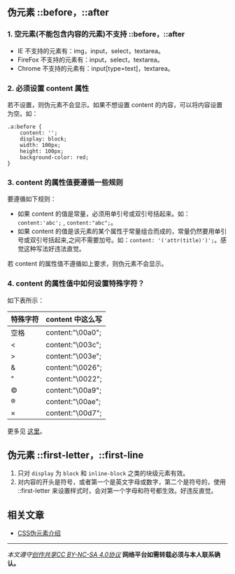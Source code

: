 ## 伪元素 ::before，::after
### 1. 空元素(不能包含内容的元素)不支持 ::before，::after
* IE 不支持的元素有：img，input，select，textarea。
* FireFox 不支持的元素有：input，select，textarea。
* Chrome 不支持的元素有：input[type=text]，textarea。

### 2. 必须设置 content 属性
若不设置，则伪元素不会显示。如果不想设置 content 的内容，可以将内容设置为空。如：
```
.a:before {
    content: '';
    display: block;
    width: 100px;
    height: 100px;
    background-color: red;
}
```

###  3. content 的属性值要遵循一些规则
要遵循如下规则：
* 如果 content 的值是常量，必须用单引号或双引号括起来。如：`content:'abc';`  , `content:"abc";`。
* 如果 content 的值是该元素的某个属性于常量组合而成的，常量仍然要用单引号或双引号括起来,之间不需要加号。如：`content: '('attr(title)')';`。感觉这种写法好违法直觉。

若 content 的属性值不遵循如上要求，则伪元素不会显示。

### 4. content 的属性值中如何设置特殊字符？
如下表所示：

| 特殊字符        |  content 中这么写 |
| :-----------|:-------------    |
|  空格      |content:"\00a0";   |
|  <       	 |content:"\003c";   |
|  >       	 |content:"\003e";   |
|  &       	 |content:"\0026";   |
|  "       	 |content:"\0022";   |
|  ©       	 |content:"\00a9";   |
|  ®       	 |content:"\00ae";   |
|  ×       	 |content:"\00d7";   |

更多见 [这里](https://css-tricks.com/snippets/html/glyphs/)。

## 伪元素 ::first-letter，::first-line
1.  只对 `display` 为 `block` 和 `inline-block` 之类的块级元素有效。
1. 对内容的开头是符号，或者第一个是英文字母或数字，第二个是符号的，使用  ::first-letter 来设置样式时，会对第一个字母和符号都生效。好违反直觉。

## 相关文章
* [CSS伪元素介绍](http://www.jianshu.com/p/a52ed387e540)

***

*本文遵守[创作共享CC BY-NC-SA 4.0协议](http://creativecommons.org/licenses/by-nc-sa/4.0/)*
**网络平台如需转载必须与本人联系确认。**
